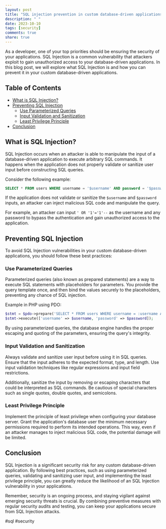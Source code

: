 ```yaml
---
layout: post
title: "SQL injection prevention in custom database-driven applications."
description: " "
date: 2023-10-10
tags: [security]
comments: true
share: true
---
```


As a developer, one of your top priorities should be ensuring the security of your applications. SQL Injection is a common vulnerability that attackers exploit to gain unauthorized access to your database-driven applications. In this blog post, we will explore what SQL Injection is and how you can prevent it in your custom database-driven applications.

## Table of Contents
- [What is SQL Injection?](#what-is-sql-injection)
- [Preventing SQL Injection](#preventing-sql-injection)
  - [Use Parameterized Queries](#use-parameterized-queries)
  - [Input Validation and Sanitization](#input-validation-and-sanitization)
  - [Least Privilege Principle](#least-privilege-principle)
- [Conclusion](#conclusion)

## What is SQL Injection?

SQL Injection occurs when an attacker is able to manipulate the input of a database-driven application to execute arbitrary SQL commands. It happens when the application does not properly validate or sanitize user input before constructing SQL queries.

Consider the following example:


```sql
SELECT * FROM users WHERE username = '$username' AND password = '$password'
```

If the application does not validate or sanitize the `$username` and `$password` inputs, an attacker can inject malicious SQL code and manipulate the query.

For example, an attacker can input `' OR '1'='1'--` as the username and any password to bypass the authentication and gain unauthorized access to the application.

## Preventing SQL Injection

To avoid SQL Injection vulnerabilities in your custom database-driven applications, you should follow these best practices:

### Use Parameterized Queries

Parameterized queries (also known as prepared statements) are a way to execute SQL statements with placeholders for parameters. You provide the query template once, and then bind the values securely to the placeholders, preventing any chance of SQL injection.

Example in PHP using PDO:

```php
$stmt = $pdo->prepare('SELECT * FROM users WHERE username = :username AND password = :password');
$stmt->execute(['username' => $username, 'password' => $password]);
```

By using parameterized queries, the database engine handles the proper escaping and quoting of the parameters, ensuring the query's integrity.

### Input Validation and Sanitization

Always validate and sanitize user input before using it in SQL queries. Ensure that the input adheres to the expected format, type, and length. Use input validation techniques like regular expressions and input field restrictions.

Additionally, sanitize the input by removing or escaping characters that could be interpreted as SQL commands. Be cautious of special characters such as single quotes, double quotes, and semicolons.

### Least Privilege Principle

Implement the principle of least privilege when configuring your database server. Grant the application's database user the minimum necessary permissions required to perform its intended operations. This way, even if an attacker manages to inject malicious SQL code, the potential damage will be limited.

## Conclusion

SQL Injection is a significant security risk for any custom database-driven application. By following best practices, such as using parameterized queries, validating and sanitizing user input, and implementing the least privilege principle, you can greatly reduce the likelihood of an SQL Injection vulnerability in your applications.

Remember, security is an ongoing process, and staying vigilant against emerging security threats is crucial. By combining preventive measures with regular security audits and testing, you can keep your applications secure from SQL Injection attacks.

#sql #security
